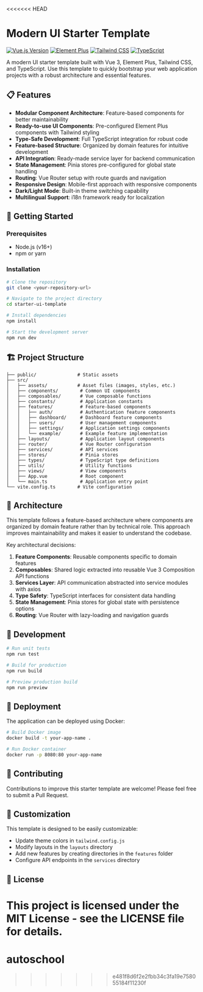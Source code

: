 <<<<<<< HEAD
# Modern UI Starter Template

[![Vue.js Version](https://img.shields.io/badge/Vue.js-v3.x-4FC08D?style=flat-square&logo=vue.js)](https://vuejs.org/)
[![Element Plus](https://img.shields.io/badge/Element_Plus-2.x-409EFF?style=flat-square&logo=element)](https://element-plus.org/)
[![Tailwind CSS](https://img.shields.io/badge/Tailwind_CSS-3.x-38B2AC?style=flat-square&logo=tailwind-css)](https://tailwindcss.com/)
[![TypeScript](https://img.shields.io/badge/TypeScript-4.x-3178C6?style=flat-square&logo=typescript)](https://www.typescriptlang.org/)

A modern UI starter template built with Vue 3, Element Plus, Tailwind CSS, and TypeScript. Use this template to quickly bootstrap your web application projects with a robust architecture and essential features.

## 📋 Features

- **Modular Component Architecture**: Feature-based components for better maintainability
- **Ready-to-use UI Components**: Pre-configured Element Plus components with Tailwind styling
- **Type-Safe Development**: Full TypeScript integration for robust code
- **Feature-based Structure**: Organized by domain features for intuitive development
- **API Integration**: Ready-made service layer for backend communication
- **State Management**: Pinia stores pre-configured for global state handling
- **Routing**: Vue Router setup with route guards and navigation
- **Responsive Design**: Mobile-first approach with responsive components
- **Dark/Light Mode**: Built-in theme switching capability
- **Multilingual Support**: i18n framework ready for localization

## 🚀 Getting Started

### Prerequisites

- Node.js (v16+)
- npm or yarn

### Installation

```bash
# Clone the repository
git clone <your-repository-url>

# Navigate to the project directory
cd starter-ui-template

# Install dependencies
npm install

# Start the development server
npm run dev
```

## 🏗️ Project Structure

```
├── public/               # Static assets
├── src/
│   ├── assets/           # Asset files (images, styles, etc.)
│   ├── components/        # Common UI components
│   ├── composables/       # Vue composable functions
│   ├── constants/         # Application constants
│   ├── features/          # Feature-based components
│   │   ├── auth/          # Authentication feature components
│   │   ├── dashboard/     # Dashboard feature components
│   │   ├── users/         # User management components
│   │   ├── settings/      # Application settings components
│   │   └── example/       # Example feature implementation
│   ├── layouts/           # Application layout components
│   ├── router/            # Vue Router configuration
│   ├── services/          # API services
│   ├── stores/            # Pinia stores
│   ├── types/             # TypeScript type definitions
│   ├── utils/             # Utility functions
│   ├── views/             # View components
│   ├── App.vue            # Root component
│   └── main.ts            # Application entry point
└── vite.config.ts        # Vite configuration
```

## 🧩 Architecture

This template follows a feature-based architecture where components are organized by domain feature rather than by technical role. This approach improves maintainability and makes it easier to understand the codebase.

Key architectural decisions:

1. **Feature Components**: Reusable components specific to domain features
2. **Composables**: Shared logic extracted into reusable Vue 3 Composition API functions
3. **Services Layer**: API communication abstracted into service modules with axios
4. **Type Safety**: TypeScript interfaces for consistent data handling
5. **State Management**: Pinia stores for global state with persistence options
6. **Routing**: Vue Router with lazy-loading and navigation guards

## 🔧 Development

```bash
# Run unit tests
npm run test

# Build for production
npm run build

# Preview production build
npm run preview
```

## 🚢 Deployment

The application can be deployed using Docker:

```bash
# Build Docker image
docker build -t your-app-name .

# Run Docker container
docker run -p 8080:80 your-app-name
```

## 🤝 Contributing

Contributions to improve this starter template are welcome! Please feel free to submit a Pull Request.

## 🔧 Customization

This template is designed to be easily customizable:

- Update theme colors in `tailwind.config.js`
- Modify layouts in the `layouts` directory
- Add new features by creating directories in the `features` folder
- Configure API endpoints in the `services` directory

## 📝 License

This project is licensed under the MIT License - see the LICENSE file for details.
=======
# autoschool
>>>>>>> e481f8d6f2e2fbb34c3fa19e758055184f11230f
